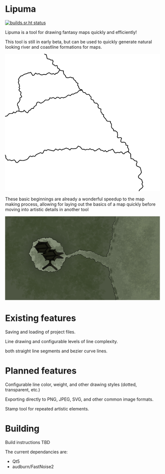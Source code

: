 # Lipuma

[![builds.sr.ht status](https://builds.sr.ht/~cbondurant.svg?search=~cbondurant/Lipuma)](https://builds.sr.ht/~cbondurant?search=%7Ecbondurant%2FLipuma)

Lipuma is a tool for drawing fantasy maps quickly and efficiently!

This tool is still in early beta, but can be used to quickly generate natural looking river and coastline formations for maps.

![An example of the lines commonly used by Lipuma](./.img/Lipuma_demo_image.png)

These basic beginnings are already a wonderful speedup to the map making process, allowing for laying out the basics of a map quickly before moving into artistic details in another tool

![An example of a lipuma map modified further by editing in another art tool](./.img/Lipuma_edited_demo.png)

# Existing features

Saving and loading of project files.

Line drawing and configurable levels of line complexity.

both straight line segments and bezier curve lines.

# Planned features

Configurable line color, weight, and other drawing styles (dotted, transparent, etc.)

Exporting directly to PNG, JPEG, SVG, and other common image formats.

Stamp tool for repeated artistic elements.

# Building

Build instructions TBD

The current dependancies are:

- Qt5
- audburn/FastNoise2